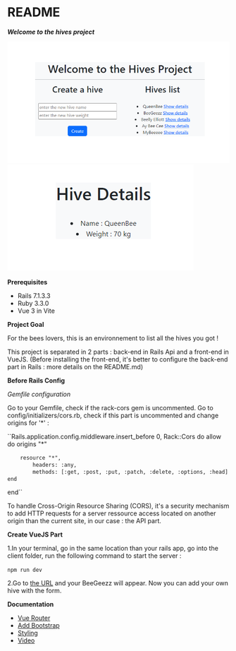 # README

***Welcome to the hives project***

![hives project presentation - home page](./src/assets/images/welcome_hives.PNG)
![hives project presentation - details page](./src/assets/images/hive_details.PNG)

**Prerequisites**
- Rails 7.1.3.3
- Ruby 3.3.0
- Vue 3 in Vite

**Project Goal**

For the bees lovers, this is an environnement to list all the hives you got !

This project is separated in 2 parts : back-end in Rails Api and a front-end in VueJS.
(Before installing the front-end, it's better to configure the back-end part in Rails : more details on the README.md)

**Before Rails Config**

*Gemfile configuration*

Go to your Gemfile, check if the rack-cors gem is uncommented. 
Go to config/initializers/cors.rb, check if this part is uncommented and change origins for '*' : 

``Rails.application.config.middleware.insert_before 0, Rack::Cors do
    allow do
        origins "*"

        resource "*",
            headers: :any,
            methods: [:get, :post, :put, :patch, :delete, :options, :head]
    end
end``

To handle Cross-Origin Resource Sharing (CORS), it's a security mechanism to add HTTP requests for a server ressource access located on another origin than the current site, in our case : the API part.

**Create VueJS Part**

1.In your terminal, go in the same location than your rails app, go into the client folder, run the following command to start the server : 

`npm run dev`

2.Go to [the URL](http://localhost:5173) and your BeeGeezz will appear. Now you can add your own hive with the form.

**Documentation**

- [Vue Router](https://router.vuejs.org/guide/)
- [Add Bootstrap](https://stackoverflow.com/questions/65547199/using-bootstrap-5-with-vue-3)
- [Styling](https://getbootstrap.com/docs/5.0/)
- [Video](https://www.youtube.com/watch?v=2Tm41U-dl24&ab_channel=Deanin)
